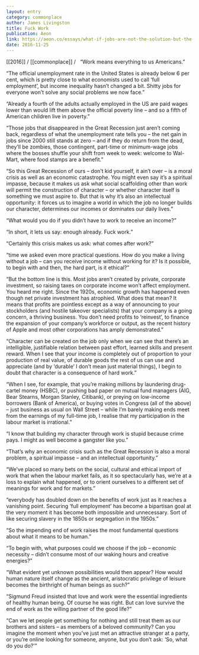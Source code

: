 ```yaml
---
layout: entry
category: commonplace
author: James Livingston
title: Fuck Work
publication: Aeon
link: https://aeon.co/essays/what-if-jobs-are-not-the-solution-but-the-problem
date: 2016-11-25
---
```


[[2016]] / [[commonplace]] / 
 
“Work means everything to us Americans.”

“The official unemployment rate in the United States is already below 6 per cent, which is pretty close to what economists used to call ‘full employment’, but income inequality hasn’t changed a bit. Shitty jobs for everyone won’t solve any social problems we now face.”

“Already a fourth of the adults actually employed in the US are paid wages lower than would lift them above the official poverty line – and so a fifth of American children live in poverty.”

“Those jobs that disappeared in the Great Recession just aren’t coming back, regardless of what the unemployment rate tells you – the net gain in jobs since 2000 still stands at zero – and if they do return from the dead, they’ll be zombies, those contingent, part-time or minimum-wage jobs where the bosses shuffle your shift from week to week: welcome to Wal-Mart, where food stamps are a benefit.”

“So this Great Recession of ours – don’t kid yourself, it ain’t over – is a moral crisis as well as an economic catastrophe. You might even say it’s a spiritual impasse, because it makes us ask what social scaffolding other than work will permit the construction of character – or whether character itself is something we must aspire to. But that is why it’s also an intellectual opportunity: it forces us to imagine a world in which the job no longer builds our character, determines our incomes or dominates our daily lives.”

“What would you do if you didn’t have to work to receive an income?”

“In short, it lets us say: enough already. Fuck work.”

“Certainly this crisis makes us ask: what comes after work?”

“time we asked even more practical questions. How do you make a living without a job – can you receive income without working for it? Is it possible, to begin with and then, the hard part, is it ethical?”

“But the bottom line is this. Most jobs aren’t created by private, corporate investment, so raising taxes on corporate income won’t affect employment. You heard me right. Since the 1920s, economic growth has happened even though net private investment has atrophied. What does that mean? It means that profits are pointless except as a way of announcing to your stockholders (and hostile takeover specialists) that your company is a going concern, a thriving business. You don’t need profits to ‘reinvest’, to finance the expansion of your company’s workforce or output, as the recent history of Apple and most other corporations has amply demonstrated.”

“Character can be created on the job only when we can see that there’s an intelligible, justifiable relation between past effort, learned skills and present reward. When I see that your income is completely out of proportion to your production of real value, of durable goods the rest of us can use and appreciate (and by ‘durable’ I don’t mean just material things), I begin to doubt that character is a consequence of hard work.”

“When I see, for example, that you’re making millions by laundering drug-cartel money (HSBC), or pushing bad paper on mutual fund managers (AIG, Bear Stearns, Morgan Stanley, Citibank), or preying on low-income borrowers (Bank of America), or buying votes in Congress (all of the above) – just business as usual on Wall Street – while I’m barely making ends meet from the earnings of my full-time job, I realise that my participation in the labour market is irrational.”

“I know that building my character through work is stupid because crime pays. I might as well become a gangster like you.”

“That’s why an economic crisis such as the Great Recession is also a moral problem, a spiritual impasse – and an intellectual opportunity.”

“We’ve placed so many bets on the social, cultural and ethical import of work that when the labour market fails, as it so spectacularly has, we’re at a loss to explain what happened, or to orient ourselves to a different set of meanings for work and for markets.”

“everybody has doubled down on the benefits of work just as it reaches a vanishing point. Securing ‘full employment’ has become a bipartisan goal at the very moment it has become both impossible and unnecessary. Sort of like securing slavery in the 1850s or segregation in the 1950s.”

“So the impending end of work raises the most fundamental questions about what it means to be human.”

“To begin with, what purposes could we choose if the job – economic necessity – didn’t consume most of our waking hours and creative energies?”

“What evident yet unknown possibilities would then appear? How would human nature itself change as the ancient, aristocratic privilege of leisure becomes the birthright of human beings as such?”

“Sigmund Freud insisted that love and work were the essential ingredients of healthy human being. Of course he was right. But can love survive the end of work as the willing partner of the good life?”

“Can we let people get something for nothing and still treat them as our brothers and sisters – as members of a beloved community? Can you imagine the moment when you’ve just met an attractive stranger at a party, or you’re online looking for someone, anyone, but you don’t ask: ‘So, what do you do?’”
